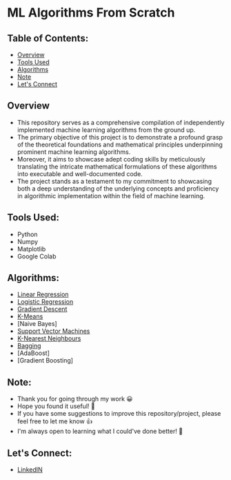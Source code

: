 # ML Algorithms From Scratch

## Table of Contents:
- [Overview](#overview)
- [Tools Used](#tools-used)
- [Algorithms](#algorithms)
- [Note](#note)
- [Let's Connect](#lets-connect)

## Overview 
- This repository serves as a comprehensive compilation of independently implemented machine learning algorithms from the ground up.
- The primary objective of this project is to demonstrate a profound grasp of the theoretical foundations and mathematical principles underpinning prominent machine learning algorithms.
- Moreover, it aims to showcase adept coding skills by meticulously translating the intricate mathematical formulations of these algorithms into executable and well-documented code.
- The project stands as a testament to my commitment to showcasing both a deep understanding of the underlying concepts and proficiency in algorithmic implementation within the field of machine learning.

## Tools Used:
- Python
- Numpy
- Matplotlib
- Google Colab

## Algorithms:
- [Linear Regression](https://github.com/MisbahullahSheriff/ML-Algorithms-From-Scratch/tree/main/Linear%20Regression)
- [Logistic Regression](https://github.com/MisbahullahSheriff/ML-Algorithms-From-Scratch/tree/main/Logistic%20Regression)
- [Gradient Descent](https://github.com/MisbahullahSheriff/ML-Algorithms-From-Scratch/tree/main/Gradient%20Descent)
- [K-Means](https://github.com/MisbahullahSheriff/ML-Algorithms-From-Scratch/tree/main/K-Means)
- [Naive Bayes]
- [Support Vector Machines](https://github.com/MisbahullahSheriff/ML-Algorithms-From-Scratch/tree/main/Support%20Vector%20Machine)
- [K-Nearest Neighbours](https://github.com/MisbahullahSheriff/ML-Algorithms-From-Scratch/tree/main/K-Nearest%20Neighbours)
- [Bagging](https://github.com/MisbahullahSheriff/ML-Algorithms-From-Scratch/tree/main/Bagging)
- [AdaBoost]
- [Gradient Boosting]

## Note:
- Thank you for going through my work 😀
- Hope you found it useful! 💫
- If you have some suggestions to improve this repository/project, please feel free to let me know 👍
- I'm always open to learning what I could've done better! 🚀

## Let's Connect:
- [LinkedIN](https://www.linkedin.com/in/mohammed-misbahullah-sheriff/)
